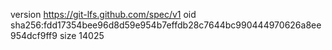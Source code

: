 version https://git-lfs.github.com/spec/v1
oid sha256:fdd17354bee96d8d59e954b7effdb28c7644bc990444970626a8ee954dcf9ff9
size 14025

